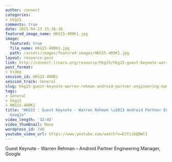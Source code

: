 ```yaml
---
author: connect
categories:
- hkg15
comments: true
date: 2015-04-23 15:36:30
featured_image_name: HKG15-400K1.jpg
image:
  featured: true
  file_name: HKG15-400K1.jpg
  path: /assets/images/featured-images/HKG15-400K1.jpg
layout: resource-post
link: http://connect.linaro.org/resource/hkg15/hkg15-guest-keynote-warren-rehman-android-partner-engineering-manager-google/
post_format:
- Video
session_id: HKG15-400K1
session_track: General
slug: hkg15-guest-keynote-warren-rehman-android-partner-engineering-manager-google
tags:
- General
- hkg15
- HKG15-400K1
title: "HKG15 : Guest Keynote - Warren Rehman \u2013 Android Partner Engineering Manager,
  Google"
video_length: '32:43'
video_thumbnail: None
wordpress_id: 746
youtube_video_url: https://www.youtube.com/watch?v=DJfiibQBWlI
---
```


Guest Keynote - Warren Rehman – Android Partner Engineering Manager, Google
